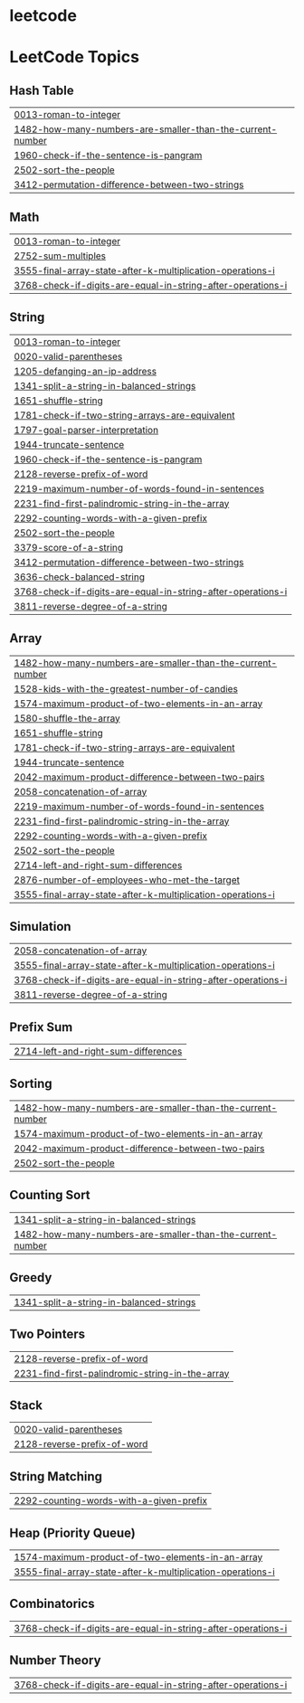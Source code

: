 # leetcode
<!---LeetCode Topics Start-->
# LeetCode Topics
## Hash Table
|  |
| ------- |
| [0013-roman-to-integer](https://github.com/Keerthi303/leetcode/tree/master/0013-roman-to-integer) |
| [1482-how-many-numbers-are-smaller-than-the-current-number](https://github.com/Keerthi303/leetcode/tree/master/1482-how-many-numbers-are-smaller-than-the-current-number) |
| [1960-check-if-the-sentence-is-pangram](https://github.com/Keerthi303/leetcode/tree/master/1960-check-if-the-sentence-is-pangram) |
| [2502-sort-the-people](https://github.com/Keerthi303/leetcode/tree/master/2502-sort-the-people) |
| [3412-permutation-difference-between-two-strings](https://github.com/Keerthi303/leetcode/tree/master/3412-permutation-difference-between-two-strings) |
## Math
|  |
| ------- |
| [0013-roman-to-integer](https://github.com/Keerthi303/leetcode/tree/master/0013-roman-to-integer) |
| [2752-sum-multiples](https://github.com/Keerthi303/leetcode/tree/master/2752-sum-multiples) |
| [3555-final-array-state-after-k-multiplication-operations-i](https://github.com/Keerthi303/leetcode/tree/master/3555-final-array-state-after-k-multiplication-operations-i) |
| [3768-check-if-digits-are-equal-in-string-after-operations-i](https://github.com/Keerthi303/leetcode/tree/master/3768-check-if-digits-are-equal-in-string-after-operations-i) |
## String
|  |
| ------- |
| [0013-roman-to-integer](https://github.com/Keerthi303/leetcode/tree/master/0013-roman-to-integer) |
| [0020-valid-parentheses](https://github.com/Keerthi303/leetcode/tree/master/0020-valid-parentheses) |
| [1205-defanging-an-ip-address](https://github.com/Keerthi303/leetcode/tree/master/1205-defanging-an-ip-address) |
| [1341-split-a-string-in-balanced-strings](https://github.com/Keerthi303/leetcode/tree/master/1341-split-a-string-in-balanced-strings) |
| [1651-shuffle-string](https://github.com/Keerthi303/leetcode/tree/master/1651-shuffle-string) |
| [1781-check-if-two-string-arrays-are-equivalent](https://github.com/Keerthi303/leetcode/tree/master/1781-check-if-two-string-arrays-are-equivalent) |
| [1797-goal-parser-interpretation](https://github.com/Keerthi303/leetcode/tree/master/1797-goal-parser-interpretation) |
| [1944-truncate-sentence](https://github.com/Keerthi303/leetcode/tree/master/1944-truncate-sentence) |
| [1960-check-if-the-sentence-is-pangram](https://github.com/Keerthi303/leetcode/tree/master/1960-check-if-the-sentence-is-pangram) |
| [2128-reverse-prefix-of-word](https://github.com/Keerthi303/leetcode/tree/master/2128-reverse-prefix-of-word) |
| [2219-maximum-number-of-words-found-in-sentences](https://github.com/Keerthi303/leetcode/tree/master/2219-maximum-number-of-words-found-in-sentences) |
| [2231-find-first-palindromic-string-in-the-array](https://github.com/Keerthi303/leetcode/tree/master/2231-find-first-palindromic-string-in-the-array) |
| [2292-counting-words-with-a-given-prefix](https://github.com/Keerthi303/leetcode/tree/master/2292-counting-words-with-a-given-prefix) |
| [2502-sort-the-people](https://github.com/Keerthi303/leetcode/tree/master/2502-sort-the-people) |
| [3379-score-of-a-string](https://github.com/Keerthi303/leetcode/tree/master/3379-score-of-a-string) |
| [3412-permutation-difference-between-two-strings](https://github.com/Keerthi303/leetcode/tree/master/3412-permutation-difference-between-two-strings) |
| [3636-check-balanced-string](https://github.com/Keerthi303/leetcode/tree/master/3636-check-balanced-string) |
| [3768-check-if-digits-are-equal-in-string-after-operations-i](https://github.com/Keerthi303/leetcode/tree/master/3768-check-if-digits-are-equal-in-string-after-operations-i) |
| [3811-reverse-degree-of-a-string](https://github.com/Keerthi303/leetcode/tree/master/3811-reverse-degree-of-a-string) |
## Array
|  |
| ------- |
| [1482-how-many-numbers-are-smaller-than-the-current-number](https://github.com/Keerthi303/leetcode/tree/master/1482-how-many-numbers-are-smaller-than-the-current-number) |
| [1528-kids-with-the-greatest-number-of-candies](https://github.com/Keerthi303/leetcode/tree/master/1528-kids-with-the-greatest-number-of-candies) |
| [1574-maximum-product-of-two-elements-in-an-array](https://github.com/Keerthi303/leetcode/tree/master/1574-maximum-product-of-two-elements-in-an-array) |
| [1580-shuffle-the-array](https://github.com/Keerthi303/leetcode/tree/master/1580-shuffle-the-array) |
| [1651-shuffle-string](https://github.com/Keerthi303/leetcode/tree/master/1651-shuffle-string) |
| [1781-check-if-two-string-arrays-are-equivalent](https://github.com/Keerthi303/leetcode/tree/master/1781-check-if-two-string-arrays-are-equivalent) |
| [1944-truncate-sentence](https://github.com/Keerthi303/leetcode/tree/master/1944-truncate-sentence) |
| [2042-maximum-product-difference-between-two-pairs](https://github.com/Keerthi303/leetcode/tree/master/2042-maximum-product-difference-between-two-pairs) |
| [2058-concatenation-of-array](https://github.com/Keerthi303/leetcode/tree/master/2058-concatenation-of-array) |
| [2219-maximum-number-of-words-found-in-sentences](https://github.com/Keerthi303/leetcode/tree/master/2219-maximum-number-of-words-found-in-sentences) |
| [2231-find-first-palindromic-string-in-the-array](https://github.com/Keerthi303/leetcode/tree/master/2231-find-first-palindromic-string-in-the-array) |
| [2292-counting-words-with-a-given-prefix](https://github.com/Keerthi303/leetcode/tree/master/2292-counting-words-with-a-given-prefix) |
| [2502-sort-the-people](https://github.com/Keerthi303/leetcode/tree/master/2502-sort-the-people) |
| [2714-left-and-right-sum-differences](https://github.com/Keerthi303/leetcode/tree/master/2714-left-and-right-sum-differences) |
| [2876-number-of-employees-who-met-the-target](https://github.com/Keerthi303/leetcode/tree/master/2876-number-of-employees-who-met-the-target) |
| [3555-final-array-state-after-k-multiplication-operations-i](https://github.com/Keerthi303/leetcode/tree/master/3555-final-array-state-after-k-multiplication-operations-i) |
## Simulation
|  |
| ------- |
| [2058-concatenation-of-array](https://github.com/Keerthi303/leetcode/tree/master/2058-concatenation-of-array) |
| [3555-final-array-state-after-k-multiplication-operations-i](https://github.com/Keerthi303/leetcode/tree/master/3555-final-array-state-after-k-multiplication-operations-i) |
| [3768-check-if-digits-are-equal-in-string-after-operations-i](https://github.com/Keerthi303/leetcode/tree/master/3768-check-if-digits-are-equal-in-string-after-operations-i) |
| [3811-reverse-degree-of-a-string](https://github.com/Keerthi303/leetcode/tree/master/3811-reverse-degree-of-a-string) |
## Prefix Sum
|  |
| ------- |
| [2714-left-and-right-sum-differences](https://github.com/Keerthi303/leetcode/tree/master/2714-left-and-right-sum-differences) |
## Sorting
|  |
| ------- |
| [1482-how-many-numbers-are-smaller-than-the-current-number](https://github.com/Keerthi303/leetcode/tree/master/1482-how-many-numbers-are-smaller-than-the-current-number) |
| [1574-maximum-product-of-two-elements-in-an-array](https://github.com/Keerthi303/leetcode/tree/master/1574-maximum-product-of-two-elements-in-an-array) |
| [2042-maximum-product-difference-between-two-pairs](https://github.com/Keerthi303/leetcode/tree/master/2042-maximum-product-difference-between-two-pairs) |
| [2502-sort-the-people](https://github.com/Keerthi303/leetcode/tree/master/2502-sort-the-people) |
## Counting Sort
|  |
| ------- |
| [1341-split-a-string-in-balanced-strings](https://github.com/Keerthi303/leetcode/tree/master/1341-split-a-string-in-balanced-strings) |
| [1482-how-many-numbers-are-smaller-than-the-current-number](https://github.com/Keerthi303/leetcode/tree/master/1482-how-many-numbers-are-smaller-than-the-current-number) |
## Greedy
|  |
| ------- |
| [1341-split-a-string-in-balanced-strings](https://github.com/Keerthi303/leetcode/tree/master/1341-split-a-string-in-balanced-strings) |
## Two Pointers
|  |
| ------- |
| [2128-reverse-prefix-of-word](https://github.com/Keerthi303/leetcode/tree/master/2128-reverse-prefix-of-word) |
| [2231-find-first-palindromic-string-in-the-array](https://github.com/Keerthi303/leetcode/tree/master/2231-find-first-palindromic-string-in-the-array) |
## Stack
|  |
| ------- |
| [0020-valid-parentheses](https://github.com/Keerthi303/leetcode/tree/master/0020-valid-parentheses) |
| [2128-reverse-prefix-of-word](https://github.com/Keerthi303/leetcode/tree/master/2128-reverse-prefix-of-word) |
## String Matching
|  |
| ------- |
| [2292-counting-words-with-a-given-prefix](https://github.com/Keerthi303/leetcode/tree/master/2292-counting-words-with-a-given-prefix) |
## Heap (Priority Queue)
|  |
| ------- |
| [1574-maximum-product-of-two-elements-in-an-array](https://github.com/Keerthi303/leetcode/tree/master/1574-maximum-product-of-two-elements-in-an-array) |
| [3555-final-array-state-after-k-multiplication-operations-i](https://github.com/Keerthi303/leetcode/tree/master/3555-final-array-state-after-k-multiplication-operations-i) |
## Combinatorics
|  |
| ------- |
| [3768-check-if-digits-are-equal-in-string-after-operations-i](https://github.com/Keerthi303/leetcode/tree/master/3768-check-if-digits-are-equal-in-string-after-operations-i) |
## Number Theory
|  |
| ------- |
| [3768-check-if-digits-are-equal-in-string-after-operations-i](https://github.com/Keerthi303/leetcode/tree/master/3768-check-if-digits-are-equal-in-string-after-operations-i) |
<!---LeetCode Topics End-->